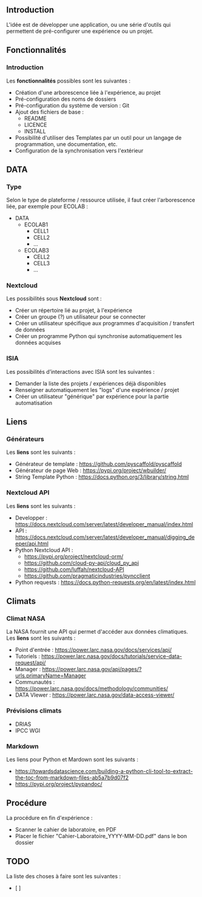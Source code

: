 ## Introduction
L'idée est de développer une application, ou une série d'outils qui permettent de pré-configurer une expérience ou un projet.

## Fonctionnalités
### Introduction
Les **fonctionnalités** possibles sont les suivantes :
- Création d'une arborescence liée à l'expérience, au projet
- Pré-configuration des noms de dossiers
- Pré-configuration du système de version : Git
- Ajout des fichiers de base :
	- README
	- LICENCE
	- INSTALL
- Possibilité d'utiliser des Templates par un outil pour un langage de programmation, une documentation, etc.
- Configuration de la synchronisation vers l'extérieur

## DATA
### Type
Selon le type de plateforme / ressource utilisée, il faut créer l'arborescence liée, par exemple pour ECOLAB :
- DATA
	- ECOLAB1
		- CELL1
		- CELL2
		- ...
	- ECOLAB3
		- CELL2
		- CELL3
		- ...

### Nextcloud
Les possibilités sous **Nextcloud** sont :
- Créer un répertoire lié au projet, à l'expérience
- Créer un groupe (?) un utilisateur pour se connecter
- Créer un utilisateur spécifique aux programmes d'acquisition / transfert de données
- Créer un programme Python qui synchronise automatiquement les données acquises

### ISIA
Les possibilités d’interactions avec ISIA sont les suivantes :
- Demander la liste des projets / expériences déjà disponibles
- Renseigner automatiquement les "logs" d'une expérience / projet
- Créer un utilisateur "générique" par expérience pour la partie automatisation

## Liens
### Générateurs
Les **liens** sont les suivants :
- Générateur de template : https://github.com/pyscaffold/pyscaffold
- Générateur de page Web : https://pypi.org/project/wbuilder/
- String Template Python : https://docs.python.org/3/library/string.html

### Nextcloud API
Les **liens** sont les suivants :
- Developper : https://docs.nextcloud.com/server/latest/developer_manual/index.html
- API : https://docs.nextcloud.com/server/latest/developer_manual/digging_deeper/api.html
- Python Nextcloud API :
	- https://pypi.org/project/nextcloud-orm/
	- https://github.com/cloud-py-api/cloud_py_api
	- https://github.com/luffah/nextcloud-API
	- https://github.com/pragmaticindustries/pyncclient
- Python requests : https://docs.python-requests.org/en/latest/index.html

## Climats
### Climat NASA
La NASA fournit une API qui permet d'accéder aux données climatiques.
Les **liens** sont les suivants :
- Point d'entrée : https://power.larc.nasa.gov/docs/services/api/
- Tutoriels : https://power.larc.nasa.gov/docs/tutorials/service-data-request/api/
- Manager : https://power.larc.nasa.gov/api/pages/?urls.primaryName=Manager
- Communautés : https://power.larc.nasa.gov/docs/methodology/communities/
- DATA VIewer : https://power.larc.nasa.gov/data-access-viewer/
### Prévisions climats
- DRIAS
- IPCC WGI
### Markdown
Les liens pour Python et Mardown sont les suivants :
- https://towardsdatascience.com/building-a-python-cli-tool-to-extract-the-toc-from-markdown-files-ab5a7b9d07f2
- https://pypi.org/project/pypandoc/

## Procédure
La procédure en fin d'expérience :
- Scanner le cahier de laboratoire, en PDF
- Placer le fichier "Cahier-Laboratoire_YYYY-MM-DD.pdf" dans le bon dossier

## TODO
La liste des choses à faire sont les suivantes :
- [ ] 